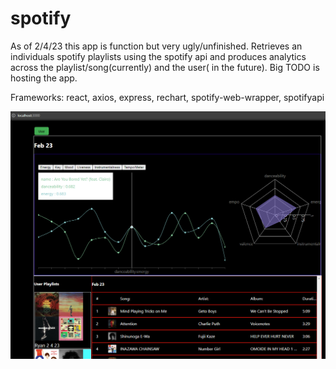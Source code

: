 # spotify
As of 2/4/23 this app is function but very ugly/unfinished. Retrieves an individuals spotify playlists using the spotify api and produces analytics across the playlist/song(currently) and the user( in the future). Big TODO is hosting the app.

Frameworks: react, axios, express, rechart, spotify-web-wrapper, spotifyapi

![alt text](spot2423.png)
